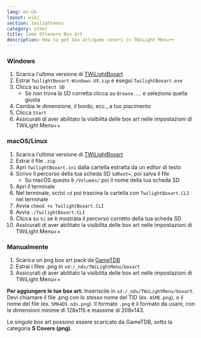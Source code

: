 ```yaml
---
lang: en-US
layout: wiki
section: twilightmenu
category: other
title: Come Ottenere Box Art
description: How to get box art/game covers in TWiLight Menu++
---
```


### Windows
1. Scarica l'ultima versione di [TWiLightBoxart](https://github.com/KirovAir/TwilightBoxart/releases)
1. Estrai `TwilightBoxart-Windows-UX.zip` e esegui `TwilightBoxart.exe`
1. Clicca su `Detect SD`
   - Se non trova la SD corretta clicca su `Browse...` e seleziona quella giusta
1. Cambia le dimensione, il bordo, ecc., a tuo piacimento
1. Clicca `Start`
1. Assicurati di aver abilitato la visibilita delle box art nelle impostazioni di TWiLight Menu++

### macOS/Linux
1. Scarica l'ultima versione di [TWiLightBoxart](https://github.com/KirovAir/TwilightBoxart/releases)
1. Estrai il file `.zip`
1. Apri `TwilightBoxart.ini` dalla cartella estratta da un editor di testo
1. Scrivo il percorso della tua scheda SD `SdRoot=`, poi salva il file
   - Su macOS questo è `/Volumes/` poi il nome della tua scheda SD
1. Apri il terminale
1. Nel terminale, scrivi `cd` poi trascina la cartella con `TwilightBoxart.CLI` nel terminale 
1. Avvia `chmod +x TwilightBoxart.CLI`
1. Avvia `./TwilightBoxart.CLI`
1. Clicca su `Si` se è mostrata il percorso corretto della tua scheda SD
1. Assicurati di aver abilitato la visibilita delle box art nelle impostazioni di TWiLight Menu++

### Manualmente
1. Scarica un png box art pack da [GameTDB](https://www.gametdb.com/DS/Downloads#cover_packs)
1. Estrai i files .png in `sd:/_nds/TWiLightMenu/boxart`
1. Assicurati di aver abilitato la visibilita delle box art nelle impostazioni di TWiLight Menu++

**Per aggiungere le tue box art:** Inseriscile in `sd:/_nds/TWiLightMenu/boxart`. Devi chiamare il file .png con lo stesso nome del TID (ex. `ASME.png`), o il nome del file (ex. `SM64DS.nds.png`). Il formato `.png`  è il formato da usare, con le dimensioni minime di 128x115 e massime di 208x143.

Le singole box art possono essere scaricate da GameTDB, sotto la categoria **S Covers (png)**.
